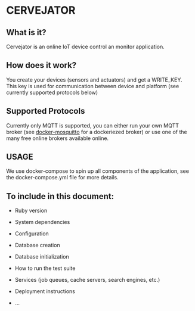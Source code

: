 # CERVEJATOR

## What is it?

Cervejator is an online IoT device control an monitor application.

## How does it work?

You create your devices (sensors and actuators) and get a WRITE\_KEY. This key
is used for communication between device and platform (see currently supported
protocols below)

## Supported Protocols

Currently only MQTT is supported, you can either run your own MQTT broker (see
[docker-mosquitto](https://github.com/toke/docker-mosquitto) for a dockeriezed
broker) or use one of the many free online brokers available online.

## USAGE

We use docker-compose to spin up all components of the application, see the
docker-compose.yml file for more details.

## To include in this document:

* Ruby version

* System dependencies

* Configuration

* Database creation

* Database initialization

* How to run the test suite

* Services (job queues, cache servers, search engines, etc.)

* Deployment instructions

* ...
